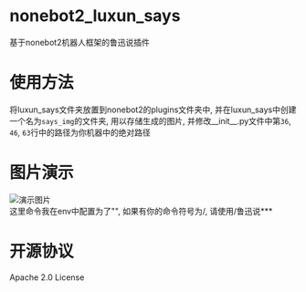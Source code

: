 # nonebot2_luxun_says
基于nonebot2机器人框架的鲁迅说插件

# 使用方法
将luxun_says文件夹放置到nonebot2的plugins文件夹中, 并在luxun_says中创建一个名为`says_img`的文件夹, 用以存储生成的图片, 并修改__init__.py文件中第`36`, `46`, `63`行中的路径为你机器中的绝对路径

# 图片演示
![演示图片](https://mirror.nothamor.cn/Screenshot%202021-02-02%20112124.jpg)  
这里命令我在env中配置为了"", 如果有你的命令符号为/, 请使用/鲁迅说***

# 开源协议
Apache 2.0 License
